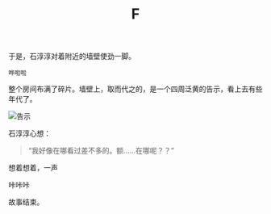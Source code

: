 ﻿---
title: F
tags: 新建,模板,
renderNumberedHeading: true
grammar_cjkRuby: true
---

于是，石淳淳对着附近的墙壁使劲一脚。  

    哗啦啦  

整个房间布满了碎片。墙壁上，取而代之的，是一个四周泛黄的告示，看上去有些年代了。    

![告示](https://i.niupic.com/images/2020/04/04/7hhx.png)

石淳淳心想：  
> “我好像在哪看过差不多的。额……在哪呢？？”  

想着想着，一声

   咔咔咔   

故事结束。

